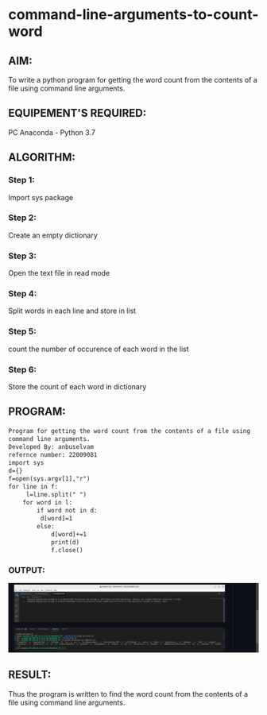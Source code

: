 # command-line-arguments-to-count-word
## AIM:
To write a python program for getting the word count from the contents of a file using command line arguments.
## EQUIPEMENT'S REQUIRED: 
PC
Anaconda - Python 3.7
## ALGORITHM: 
### Step 1:
Import sys package

### Step 2: 
Create an empty dictionary

 
### Step 3: 
Open the text file in read mode

### Step 4:  
Split words in each line and store in list

### Step 5: 
count the number of occurence of each word in the list

### Step 6: 
Store the count of each word in dictionary

## PROGRAM:
```
Program for getting the word count from the contents of a file using command line arguments.
Developed By: anbuselvam
refernce number: 22009081
import sys
d={}
f=open(sys.argv[1],"r")
for line in f:
     l=line.split(" ")
    for word in l:
        if word not in d:
         d[word]=1
        else:
            d[word]+=1
            print(d)
            f.close()
```


### OUTPUT:
![output](/Screenshot%20(76).png)



## RESULT:
Thus the program is written to find the word count from the contents of a file using command line arguments.
